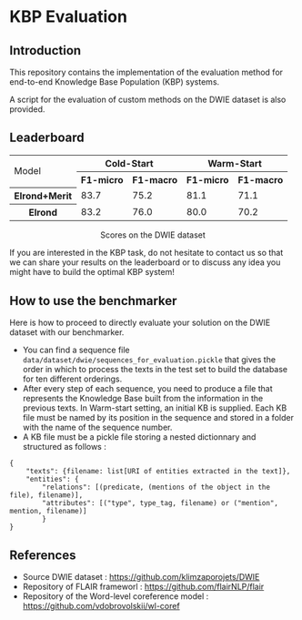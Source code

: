# KBP Evaluation

## Introduction

This repository contains the implementation of the evaluation method for end-to-end Knowledge Base Population (KBP) systems.

A script for the evaluation of custom methods on the DWIE dataset is also provided.

## Leaderboard
<div align="center">
<table>
  <col>
  <colgroup span="2"></colgroup>
  <colgroup span="2"></colgroup>
  <tr>
    <td rowspan="2">Model</td>
    <th colspan="2" scope="colgroup">Cold-Start</th>
    <th colspan="2" scope="colgroup">Warm-Start</th>
  </tr>
  <tr>
    <th scope="col">F1-micro</th>
    <th scope="col">F1-macro</th>
    <th scope="col">F1-micro</th>
    <th scope="col">F1-macro</th>
  </tr>
    <tr>
    <th scope="row">Elrond+Merit</th>
    <td>83.7</td>
    <td>75.2</td>
    <td>81.1</td>
    <td>71.1</td>
  </tr>
  <tr>
    <th scope="row">Elrond</th>
    <td>83.2</td>
    <td>76.0</td>
    <td>80.0</td>
    <td>70.2</td>
  </tr>
</table>
    <caption align="center"> Scores on the DWIE dataset</caption>
</div>

If you are interested in the KBP task, do not hesitate to contact us so that we can share your results on the leaderboard or to discuss any idea you might have to build the optimal KBP system!

## How to use the benchmarker
Here is how to proceed to directly evaluate your solution on the DWIE dataset with our benchmarker.

- You can find a sequence file `data/dataset/dwie/sequences_for_evaluation.pickle` that gives the order in which to process the texts in the test set to build the database for ten different orderings.
- After every step of each sequence, you need to produce a file that represents the Knowledge Base built from the information in the previous texts. In Warm-start setting, an initial KB is supplied. Each KB file must be named by its position in the sequence and stored in a folder with the name of the sequence number.
- A KB file must be a pickle file storing a nested dictionnary and structured as follows :

```
{
    "texts": {filename: list[URI of entities extracted in the text]},
    "entities": {
        "relations": [(predicate, (mentions of the object in the file), filename)],
        "attributes": [("type", type_tag, filename) or ("mention", mention, filename)]
        }
}
```


## References

- Source DWIE dataset : https://github.com/klimzaporojets/DWIE
- Repository of FLAIR frameworl : https://github.com/flairNLP/flair
- Repository of the Word-level coreference model : https://github.com/vdobrovolskii/wl-coref
